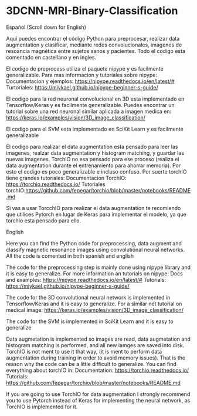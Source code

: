 # 3DCNN-MRI-Binary-Classification

Español (Scroll down for English)

Aquí puedes encontrar el código Python para preprocesar, realizar data augmentation y clasificar, mediante redes convolucionales, imágenes de resoancia magnética entre sujetos sanos y pacientes. Todo el codigo esta comentado en castellano y en ingles.

El codigo de preprocess utiliza el paquete nipype y es facilmente generalizable. Para mas informacion y tutoriales sobre nipype:
Documentacion y ejemplos: https://nipype.readthedocs.io/en/latest/#
Turtoriales: https://miykael.github.io/nipype-beginner-s-guide/

El codigo para la red neuronal convolucional en 3D esta implementado en Tensorflow/Keras y es facilmente generalizable. Puedes encontrar un tutorial
sobre una red neuronal similar aplicada a imagen medica en:
https://keras.io/examples/vision/3D_image_classification/

El codigo para el SVM esta implementado en SciKit Learn y es facilmente generalizable

El codigo para realizar el data augmentation esta pensado para leer las imagenes, realzar data augmentation y histogram matching, y guardar las nuevas imagenes. TorchIO no esa pensado
para ese proceso (realiza el data augmentation durante el entrenamiento para ahorrar memoria). Por esto el codigo es poco generalizable e incluso confuso. Por suerte torchIO tiene grandes tutoriales:
Documentacion TorchIO:  https://torchio.readthedocs.io/
Tutoriales torchIO:https://github.com/fepegar/torchio/blob/master/notebooks/README.md

Si vas a usar TorcchIO para realizar el data augmentation te recomiendo que utilices Pytorch en lugar de Keras para implementar el modelo, ya que torchio
esta pensado para ello.

English

Here you can find the Python code for preprocessing, data augment and classify magnetic resonance images using convolutional neural networks. All the code
is comented in both spanish and english

The code for the preprocessing step is mainly done using nipype library and it is easy to generalize. For more information an tutorials on nipype:
Docs and examples: https://nipype.readthedocs.io/en/latest/#
Tutorials: https://miykael.github.io/nipype-beginner-s-guide/

The code for the 3D convolutional neural network is implemented in Tensorflow/Keras and it is easy to generalize. For a similar net tutorial on medical image:
https://keras.io/examples/vision/3D_image_classification/

The code for the SVM is implemented in SciKit Learn and it is easy to generalize

Data augmetation is implemented so images are read, data augmetation and histogram matching is performed, and all new iamges are saved into disk. TorchIO is not ment to use it that way, (it is ment to perform data augmentation during training in order to avoid memory issues). That is the reason why the code can be a little difficult to generalize. You can find everything about torchIO in:
Documentation: https://torchio.readthedocs.io/
Tutorials: https://github.com/fepegar/torchio/blob/master/notebooks/README.md

If you are going to use TorchIO for data augmentation I strongly recommend you to use Pytorch instead of Keras for implementing the neural network, as TorchIO
is implemented for it.

